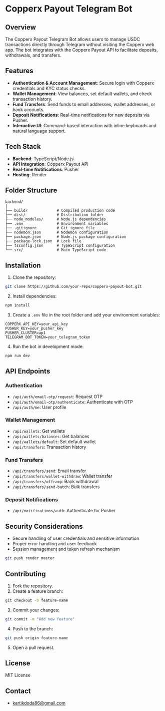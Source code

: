 # Copperx Payout Telegram Bot

## Overview
The Copperx Payout Telegram Bot allows users to manage USDC transactions directly through Telegram without visiting the Copperx web app. The bot integrates with the Copperx Payout API to facilitate deposits, withdrawals, and transfers.

## Features
- **Authentication & Account Management**: Secure login with Copperx credentials and KYC status checks.
- **Wallet Management**: View balances, set default wallets, and check transaction history.
- **Fund Transfers**: Send funds to email addresses, wallet addresses, or bank accounts.
- **Deposit Notifications**: Real-time notifications for new deposits via Pusher.
- **Interactive UI**: Command-based interaction with inline keyboards and natural language support.

## Tech Stack
- **Backend**: TypeScript/Node.js
- **API Integration**: Copperx Payout API
- **Real-time Notifications**: Pusher
- **Hosting**: Render

## Folder Structure
```
backend/
│
├── build/             # Compiled production code
├── dist/              # Distribution folder
├── node_modules/      # Node.js dependencies
├── .env               # Environment variables
├── .gitignore         # Git ignore file
├── nodemon.json       # Nodemon configuration
├── package.json       # Node.js package configuration
├── package-lock.json  # Lock file
├── tsconfig.json      # TypeScript configuration
└── src/               # Main TypeScript code
```

## Installation
1. Clone the repository:
```bash
git clone https://github.com/your-repo/copperx-payout-bot.git
```


2. Install dependencies:
```bash
npm install
```

3. Create a `.env` file in the root folder and add your environment variables:
```plaintext
COPPERX_API_KEY=your_api_key
PUSHER_KEY=your_pusher_key
PUSHER_CLUSTER=ap1
TELEGRAM_BOT_TOKEN=your_telegram_token
```

4. Run the bot in development mode:
```bash
npm run dev
```

## API Endpoints
### Authentication
- `/api/auth/email-otp/request`: Request OTP
- `/api/auth/email-otp/authenticate`: Authenticate with OTP
- `/api/auth/me`: User profile

### Wallet Management
- `/api/wallets`: Get wallets
- `/api/wallets/balances`: Get balances
- `/api/wallets/default`: Set default wallet
- `/api/transfers`: Transaction history

### Fund Transfers
- `/api/transfers/send`: Email transfer
- `/api/transfers/wallet-withdraw`: Wallet transfer
- `/api/transfers/offramp`: Bank withdrawal
- `/api/transfers/send-batch`: Bulk transfers

### Deposit Notifications
- `/api/notifications/auth`: Authenticate for Pusher

## Security Considerations
- Secure handling of user credentials and sensitive information
- Proper error handling and user feedback
- Session management and token refresh mechanism


```bash
git push render master
```

## Contributing
1. Fork the repository.
2. Create a feature branch:
```bash
git checkout -b feature-name
```
3. Commit your changes:
```bash
git commit -m "Add new feature"
```
4. Push to the branch:
```bash
git push origin feature-name
```
5. Open a pull request.

## License
MIT License

## Contact
- kartikdoda86@gmail.com

